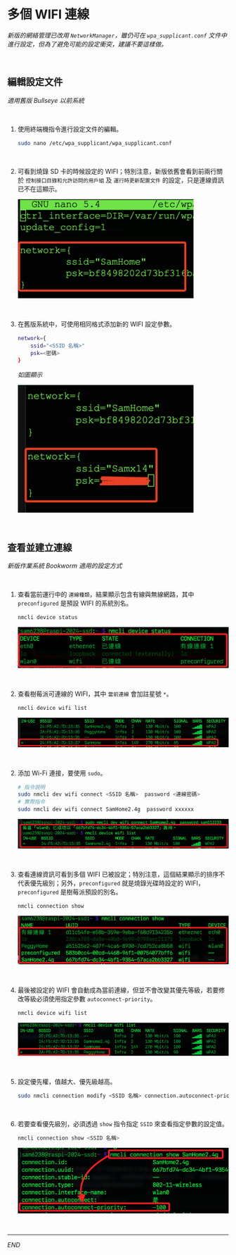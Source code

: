 # 多個 WIFI 連線

_新版的網絡管理已改用 `NetworkManager`，雖仍可在 `wpa_supplicant.conf` 文件中進行設定，但為了避免可能的設定衝突，建議不要這樣做。_

<br>

## 編輯設定文件

_適用舊版 Bullseye 以前系統_

<br>

1. 使用終端機指令進行設定文件的編輯。

    ```bash
    sudo nano /etc/wpa_supplicant/wpa_supplicant.conf
    ```

<br>

2. 可看到燒錄 SD 卡的時候設定的 WIFI；特別注意，新版依舊會看到前兩行關於 `控制接口目錄和允許訪問的用戶組` 及 `運行時更新配置文件` 的設定，只是連線資訊已不在這顯示。

    <img src="images/img_16.png" width="400px" />

<br>

3. 在舊版系統中，可使用相同格式添加新的 WIFI 設定參數。

    ```bash
    network={
        ssid="<SSID 名稱>"
        psk=<密碼>
    }
    ```

    _如圖顯示_

    <img src="images/img_18.png" width="400px" />

<br>

## 查看並建立連線

_新版作業系統 Bookworm 適用的設定方式_

<br>

1. 查看當前運行中的 `連線種類`，結果顯示包含有線與無線網路，其中 `preconfigured` 是預設 WIFI 的系統別名。

    ```bash
    nmcli device status
    ```

    ![](images/img_133.png)

<br>

2. 查看樹莓派可連線的 WIFI，其中 `當前連線` 會加註星號 `*`。

    ```bash
    nmcli device wifi list
    ```

    ![](images/img_128.png)

<br>

2. 添加 Wi-Fi 連接，要使用 `sudo`。

    ```bash
    # 指令說明
    sudo nmcli dev wifi connect <SSID 名稱>  password <連線密碼>
    # 實際指令
    sudo nmcli dev wifi connect SamHome2.4g  password xxxxxx
    ```

    ![](images/img_129.png)

<br>

3. 查看連線資訊可看到多個 WIFI 已被設定；特別注意，這個結果顯示的排序不代表優先級別；另外，`preconfigured` 就是燒錄光碟時設定的 WIFI，`preconfigured` 是樹莓派預設的別名。

    ```bash
    nmcli connection show
    ```

    ![](images/img_131.png)

<br>

4. 最後被設定的 WIFI 會自動成為當前連線，但並不會改變其優先等級，若要修改等級必須使用指定參數 `autoconnect-priority`。

    ```bash
    nmcli device wifi list
    ```

    ![](images/img_132.png)

<br>

5. 設定優先權，值越大、優先級越高。

    ```bash
    sudo nmcli connection modify <SSID 名稱> connection.autoconnect-priority <優先級別>
    ```

<br>

6. 若要查看優先級別，必須透過 `show` 指令指定 `SSID` 來查看指定參數的設定值。

    ```bash
    nmcli connection show <SSID 名稱>
    ```

    ![](images/img_134.png)

<br>

___

_END_